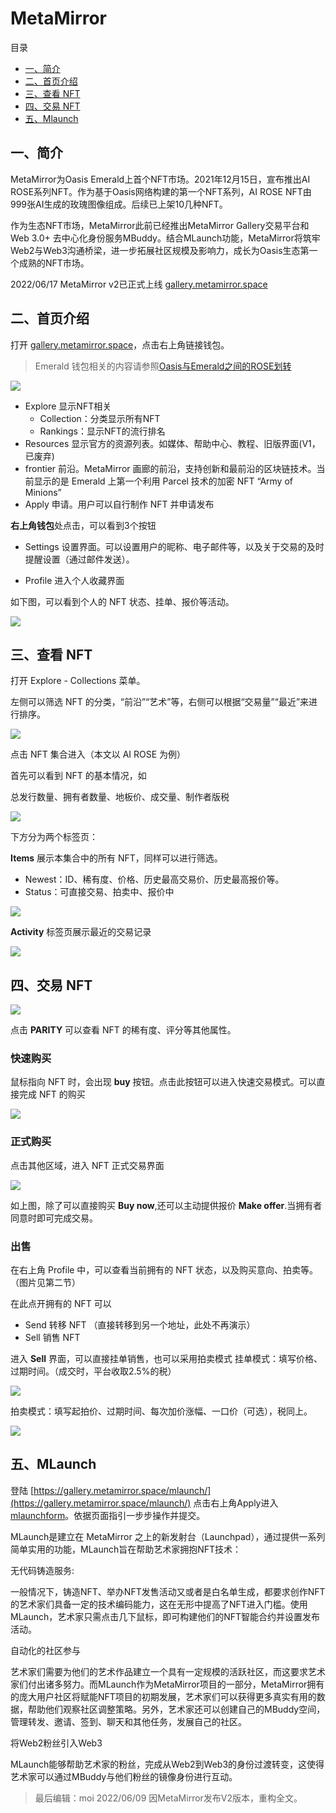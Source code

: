 # MetaMirror

目录

- [一、简介](#yi-jian-jie)
- [二、首页介绍](#er-shou-ye-jie-shao)
- [三、查看 NFT](#san-cha-kan-nft)
- [四、交易 NFT](#si-jiao-yi-nft)
- [五、Mlaunch](#wu-mlaunch)


## 一、简介

MetaMirror为Oasis Emerald上首个NFT市场。2021年12月15日，宣布推出AI ROSE系列NFT。作为基于Oasis网络构建的第一个NFT系列，AI ROSE NFT由999张AI生成的玫瑰图像组成。后续已上架10几种NFT。

作为生态NFT市场，MetaMirror此前已经推出MetaMirror Gallery交易平台和Web 3.0+ 去中心化身份服务MBuddy。结合MLaunch功能，MetaMirror将筑牢Web2与Web3沟通桥梁，进一步拓展社区规模及影响力，成长为Oasis生态第一个成熟的NFT市场。

2022/06/17 MetaMirror v2已正式上线 [gallery.metamirror.space](https://gallery.metamirror.space/)


## 二、首页介绍

打开  [gallery.metamirror.space](https://gallery.metamirror.space/)，点击右上角链接钱包。
> Emerald 钱包相关的内容请参照[Oasis与Emerald之间的ROSE划转](/dev_support/Oasis与Emerald之间的ROSE划转/Oasis与Emerald之间的ROSE划转.md)

![](MetaMirror_1.jpg)

- Explore 显示NFT相关
    - Collection：分类显示所有NFT
    - Rankings：显示NFT的流行排名
- Resources 显示官方的资源列表。如媒体、帮助中心、教程、旧版界面(V1，已废弃)
- frontier 前沿。MetaMirror 画廊的前沿，支持创新和最前沿的区块链技术。当前显示的是 Emerald 上第一个利用 Parcel 技术的加密 NFT “Army of Minions”
- Apply 申请。用户可以自行制作 NFT 并申请发布

**右上角钱包**处点击，可以看到3个按钮

- Settings 设置界面。可以设置用户的昵称、电子邮件等，以及关于交易的及时提醒设置（通过邮件发送）。

- Profile 进入个人收藏界面

如下图，可以看到个人的 NFT 状态、挂单、报价等活动。

![](MetaMirror_2.jpg)

## 三、查看 NFT

打开 Explore - Collections 菜单。

左侧可以筛选 NFT 的分类，“前沿”“艺术”等，右侧可以根据“交易量”“最近”来进行排序。

![](MetaMirror_3.jpg)

点击 NFT 集合进入（本文以 AI ROSE 为例）

首先可以看到 NFT 的基本情况，如

总发行数量、拥有者数量、地板价、成交量、制作者版税

![](MetaMirror_4.jpg)

下方分为两个标签页：

**Items** 展示本集合中的所有 NFT，同样可以进行筛选。
- Newest：ID、稀有度、价格、历史最高交易价、历史最高报价等。
- Status：可直接交易、拍卖中、报价中

![](MetaMirror_5.jpg)

**Activity** 标签页展示最近的交易记录

![](MetaMirror_6.jpg)

## 四、交易 NFT

![](MetaMirror_7.jpg)

点击 **PARITY** 可以查看 NFT 的稀有度、评分等其他属性。

### 快速购买
鼠标指向 NFT 时，会出现 **buy** 按钮。点击此按钮可以进入快速交易模式。可以直接完成 NFT 的购买

![](MetaMirror_8.jpg)

### 正式购买
点击其他区域，进入 NFT 正式交易界面

![](MetaMirror_9.jpg)

如上图，除了可以直接购买 **Buy now**,还可以主动提供报价 **Make offer**.当拥有者同意时即可完成交易。

### 出售

在右上角 Profile 中，可以查看当前拥有的 NFT 状态，以及购买意向、拍卖等。（图片见第二节）

在此点开拥有的 NFT 可以
- Send 转移 NFT （直接转移到另一个地址，此处不再演示）
- Sell 销售 NFT

进入 **Sell** 界面，可以直接挂单销售，也可以采用拍卖模式
挂单模式：填写价格、过期时间。（成交时，平台收取2.5%的税）

![](MetaMirror_10.jpg)

拍卖模式：填写起拍价、过期时间、每次加价涨幅、一口价（可选），税同上。

![](MetaMirror_11.jpg)

## 五、MLaunch

登陆 [https://gallery.metamirror.space/mlaunch/](https://gallery.metamirror.space/mlaunch/) 点击右上角Apply进入[mlaunchform](https://gallery.metamirror.space/mlaunchform/)。依据页面指引一步步操作并提交。

MLaunch是建立在 MetaMirror 之上的新发射台（Launchpad），通过提供一系列简单实用的功能，MLaunch旨在帮助艺术家拥抱NFT技术：

无代码铸造服务:

一般情况下，铸造NFT、举办NFT发售活动又或者是白名单生成，都要求创作NFT的艺术家们具备一定的技术编码能力，这在无形中提高了NFT进入门槛。使用 MLaunch，艺术家只需点击几下鼠标，即可构建他们的NFT智能合约并设置发布活动。

自动化的社区参与

艺术家们需要为他们的艺术作品建立一个具有一定规模的活跃社区，而这要求艺术家们付出诸多努力。而MLaunch作为MetaMirror项目的一部分，MetaMirror拥有的庞大用户社区将赋能NFT项目的初期发展，艺术家们可以获得更多真实有用的数据，帮助他们观察社区调整策略。另外，艺术家还可以创建自己的MBuddy空间，管理转发、邀请、签到、聊天和其他任务，发展自己的社区。

将Web2粉丝引入Web3

MLaunch能够帮助艺术家的粉丝，完成从Web2到Web3的身份过渡转变，这使得艺术家可以通过MBuddy与他们粉丝的镜像身份进行互动。

> 最后编辑：moi 2022/06/09 因MetaMirror发布V2版本，重构全文。